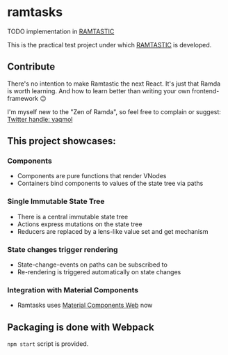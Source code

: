 # ramtasks

TODO implementation in [RAMTASTIC](https://github.com/jaqmol/ramtasks)

This is the practical test project under which [RAMTASTIC](https://github.com/jaqmol/ramtasks) is developed.

## Contribute
There's no intention to make Ramtastic the next React. It's just that Ramda is worth learning. And how to learn better than writing your own frontend-framework 😉

I'm myself new to the "Zen of Ramda", so feel free to complain or suggest: [Twitter handle: yaqmol](https://twitter.com/yaqmol)

## This project showcases:

### Components
- Components are pure functions that render VNodes
- Containers bind components to values of the state tree via paths

### Single Immutable State Tree
- There is a central immutable state tree
- Actions express mutations on the state tree
- Reducers are replaced by a lens-like value set and get mechanism

### State changes trigger rendering
- State-change-events on paths can be subscribed to
- Re-rendering is triggered automatically on state changes

### Integration with Material Components
- Ramtasks uses [Material Components Web](https://material-components.github.io/material-components-web-catalog/#/) now

## Packaging is done with Webpack

`npm start` script is provided.
